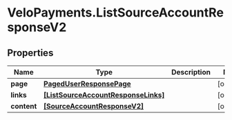 # VeloPayments.ListSourceAccountResponseV2

## Properties

Name | Type | Description | Notes
------------ | ------------- | ------------- | -------------
**page** | [**PagedUserResponsePage**](PagedUserResponsePage.md) |  | [optional] 
**links** | [**[ListSourceAccountResponseLinks]**](ListSourceAccountResponseLinks.md) |  | [optional] 
**content** | [**[SourceAccountResponseV2]**](SourceAccountResponseV2.md) |  | [optional] 


